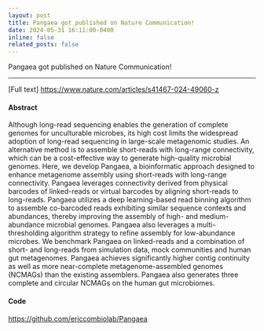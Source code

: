 ```yaml
---
layout: post
title: Pangaea got published on Nature Communication! 
date: 2024-05-31 16:11:00-0400
inline: false
related_posts: false
---
```


Pangaea got published on Nature Communication! 

---

[Full text] <a href="https://www.nature.com/articles/s41467-024-49060-z"> https://www.nature.com/articles/s41467-024-49060-z</a>

#### Abstract

Although long-read sequencing enables the generation of complete genomes for unculturable microbes, its high cost limits the widespread adoption of long-read sequencing in large-scale metagenomic studies. An alternative method is to assemble short-reads with long-range connectivity, which can be a cost-effective way to generate high-quality microbial genomes. Here, we develop Pangaea, a bioinformatic approach designed to enhance metagenome assembly using short-reads with long-range connectivity. Pangaea leverages connectivity derived from physical barcodes of linked-reads or virtual barcodes by aligning short-reads to long-reads. Pangaea utilizes a deep learning-based read binning algorithm to assemble co-barcoded reads exhibiting similar sequence contexts and abundances, thereby improving the assembly of high- and medium-abundance microbial genomes. Pangaea also leverages a multi-thresholding algorithm strategy to refine assembly for low-abundance microbes. We benchmark Pangaea on linked-reads and a combination of short- and long-reads from simulation data, mock communities and human gut metagenomes. Pangaea achieves significantly higher contig continuity as well as more near-complete metagenome-assembled genomes (NCMAGs) than the existing assemblers. Pangaea also generates three complete and circular NCMAGs on the human gut microbiomes.

#### Code 

<a href="https://github.com/ericcombiolab/Pangaea">https://github.com/ericcombiolab/Pangaea </a>